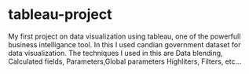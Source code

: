 # tableau-project
My first project on data visualization using tableau, one of the powerfull business intelligance tool.
In this I used candian government dataset for data visualization.
The techniques I used in this are
 Data blending,
Calculated fields,
Parameters,Global parameters
Highliters,
Filters,
etc...
